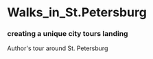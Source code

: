 # Walks_in_St.Petersburg
### creating a unique city tours landing

Author's tour around St. Petersburg
